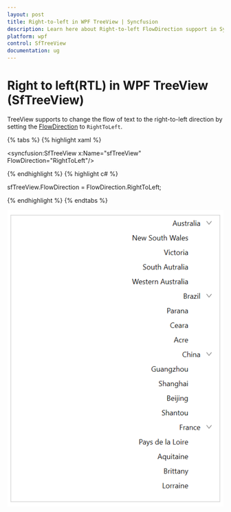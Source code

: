 ```yaml
---
layout: post
title: Right-to-left in WPF TreeView | Syncfusion
description: Learn here about Right-to-left FlowDirection support in Syncfusion WPF TreeView (SfTreeView) control and more details. 
platform: wpf
control: SfTreeView
documentation: ug
---
```


# Right to left(RTL) in WPF TreeView (SfTreeView)

TreeView supports to change the flow of text to the right-to-left direction by setting the [FlowDirection](https://docs.microsoft.com/en-us/dotnet/api/system.windows.frameworkelement.flowdirection?view=netframework-4.0) to `RightToLeft`. 

{% tabs %}
{% highlight xaml %}

<syncfusion:SfTreeView x:Name="sfTreeView" FlowDirection="RightToLeft"/>

{% endhighlight %}
{% highlight c# %}

sfTreeView.FlowDirection = FlowDirection.RightToLeft;

{% endhighlight %}
{% endtabs %}

![WPF TreeView with right to left](Right-To-Left_images/Right-To-Left_image1.png)


